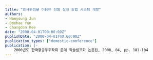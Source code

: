 ```yaml
---
title: "의사위성을 이용한 정밀 실내 항법 시스템 개발"
authors:
- Haeyoung Jun
- Doohee Yun
- Changdon Kee
date: "2000-04-01T00:00:00Z"
publishDate: "2000-04-01T00:00:00Z"
publication_types: ["domestic-conference"]
publication: |-
    2000년도 한국항공우주학회 춘계 학술발표회 논문집, 2000, 04, pp. 181-184
---
```

